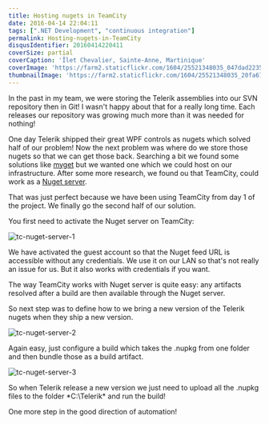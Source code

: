 ```yaml
---
title: Hosting nugets in TeamCity
date: 2016-04-14 22:04:11
tags: [".NET Development", "continuous integration"]
permalink: Hosting-nugets-in-TeamCity
disqusIdentifier: 20160414220411
coverSize: partial
coverCaption: 'Îlet Chevalier, Sainte-Anne, Martinique'
coverImage: 'https://farm2.staticflickr.com/1604/25521348035_047dad2235_h.jpg'
thumbnailImage: 'https://farm2.staticflickr.com/1604/25521348035_20fa6744ce_q.jpg'
---
```

In the past in my team, we were storing the Telerik assemblies into our SVN repository then in Git! I wasn't happy about that for a really long time. Each releases our repository was growing much more than it was needed for nothing!
<!-- more -->
One day Telerik shipped their great WPF controls as nugets which solved half of our problem! Now the next problem was where do we store those nugets so that we can get those back. Searching a bit we found some solutions like [myget](https://myget.org/) but we wanted one which we could host on our infrastructure. After some more research, we found ou that TeamCity, could work as a [Nuget server](https://confluence.jetbrains.com/display/TCD9/NuGet#NuGet-UsingTeamCityasNuGetServer).

That was just perfect because we have been using TeamCity from day 1 of the project. We finally go the  second half of our solution.

You first need to activate the Nuget server on TeamCity:

![tc-nuget-server-1](https://farm2.staticflickr.com/1674/26338964882_405d486347_o.png)

We have activated the guest account so that the Nuget feed URL is accessible without any credentials. We use it on our LAN so that's not really an issue for us. But it also works with credentials if you want.

The way TeamCity works with Nuget server is quite easy: any artifacts resolved after a build are then available through the Nuget server.

So next step was to define how to we bring a new version of the Telerik nugets when they ship a new version.

![tc-nuget-server-2](https://farm2.staticflickr.com/1441/26365113121_7f3047a0da_o.png)

Again easy, just configure a build which takes the .nupkg from one folder and then bundle those as a build artifact.

![tc-nuget-server-3](https://farm2.staticflickr.com/1671/25828490813_5a089e7001_o.png)

So when Telerik release a new version we just need to upload all the .nupkg files to the folder *C:\Telerik\* and run the build!

One more step in the good direction of automation!